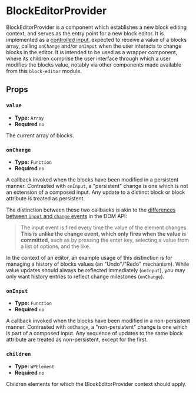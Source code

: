 BlockEditorProvider
===================

BlockEditorProvider is a component which establishes a new block editing context, and serves as the entry point for a new block editor. It is implemented as a [controlled input](https://reactjs.org/docs/forms.html#controlled-components), expected to receive a value of a blocks array, calling `onChange` and/or `onInput` when the user interacts to change blocks in the editor. It is intended to be used as a wrapper component, where its children comprise the user interface through which a user modifies the blocks value, notably via other components made available from this `block-editor` module.

## Props

### `value`

* **Type:** `Array`
* **Required** `no`

The current array of blocks.

### `onChange`

* **Type:** `Function`
* **Required** `no`

A callback invoked when the blocks have been modified in a persistent manner. Contrasted with `onInput`, a "persistent" change is one which is not an extension of a composed input. Any update to a distinct block or block attribute is treated as persistent.

The distinction between these two callbacks is akin to the [differences between `input` and `change` events](https://developer.mozilla.org/en-US/docs/Web/API/HTMLElement/input_event) in the DOM API:

>The input event is fired every time the value of the element changes. **This is unlike the change event, which only fires when the value is committed**, such as by pressing the enter key, selecting a value from a list of options, and the like.

In the context of an editor, an example usage of this distinction is for managing a history of blocks values (an "Undo"/"Redo" mechanism). While value updates should always be reflected immediately (`onInput`), you may only want history entries to reflect change milestones (`onChange`).

### `onInput`

* **Type:** `Function`
* **Required** `no`

A callback invoked when the blocks have been modified in a non-persistent manner. Contrasted with `onChange`, a "non-persistent" change is one which is part of a composed input. Any sequence of updates to the same block attribute are treated as non-persistent, except for the first.

### `children`

* **Type:** `WPElement`
* **Required** `no`

Children elements for which the BlockEditorProvider context should apply.
